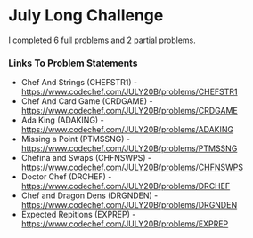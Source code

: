 # July Long Challenge
I completed 6 full problems and 2 partial problems.

### Links To Problem Statements
* Chef And Strings (CHEFSTR1) - https://www.codechef.com/JULY20B/problems/CHEFSTR1
* Chef And Card Game (CRDGAME) - https://www.codechef.com/JULY20B/problems/CRDGAME
* Ada King (ADAKING) - https://www.codechef.com/JULY20B/problems/ADAKING
* Missing a Point (PTMSSNG) - https://www.codechef.com/JULY20B/problems/PTMSSNG
* Chefina and Swaps (CHFNSWPS) - https://www.codechef.com/JULY20B/problems/CHFNSWPS
* Doctor Chef (DRCHEF) - https://www.codechef.com/JULY20B/problems/DRCHEF
* Chef and Dragon Dens (DRGNDEN) - https://www.codechef.com/JULY20B/problems/DRGNDEN
* Expected Repitions (EXPREP) - https://www.codechef.com/JULY20B/problems/EXPREP
